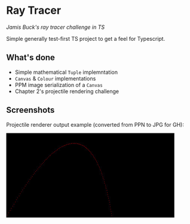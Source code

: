 # Ray Tracer
_Jamis Buck's ray tracer challenge in TS_

Simple generally test-first TS project to get a feel for Typescript.

## What's done
- Simple mathematical `Tuple` implemntation
- `Canvas` & `Colour` implementations
- PPM image serialization of a `Canvas`
- Chapter 2's projectile rendering challenge

## Screenshots

Projectile renderer output example (converted from PPN to JPG for GH):

![Chapter 2 projectile rendering challenge](projectile-output-example.jpg)
